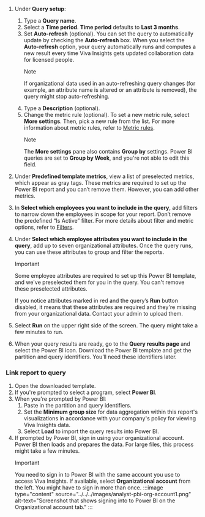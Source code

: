  1. Under **Query setup**:
    
    1. Type a **Query name**.
    1. Select a **Time period**. **Time period** defaults to **Last 3 months**.
    1. Set **Auto-refresh** (optional). You can set the query to automatically update by checking the **Auto-refresh** box. When you select the **Auto-refresh** option, your query automatically runs and computes a new result every time Viva Insights gets updated collaboration data for licensed people.
        >[!Note]
        >If organizational data used in an auto-refreshing query changes (for example, an attribute name is altered or an attribute is removed), the query might stop auto-refreshing.
     1. Type a **Description** (optional).   
     1. Change the metric rule (optional). To set a new metric rule, select **More settings**. Then, pick a new rule from the list. For more information about metric rules, refer to [Metric rules](../../metric-rules.md). 
        >[!Note]
        >The **More settings** pane also contains **Group by** settings. Power BI queries are set to **Group by Week**, and you're not able to edit this field.

 1. Under **Predefined template metrics**, view a list of preselected metrics, which appear as gray tags. These metrics are required to set up the Power BI report and you can’t remove them. However, you can add other metrics. 
 1. In **Select which employees you want to include in the query**, add filters to narrow down the employees in scope for your report. Don’t remove the predefined “Is Active” filter. For more details about filter and metric options, refer to [Filters](../../filters.md).
1. Under **Select which employee attributes you want to include in the query**, add up to seven organizational attributes. Once the query runs, you can use these attributes to group and filter the reports.
    >[!Important]
    >Some employee attributes are required to set up this Power BI template, and we've preselected them for you in the query. You can't remove these preselected attributes.
    >
    >If you notice attributes marked in red and the query’s **Run** button disabled, it means that these attributes are required and they're missing from your organizational data. Contact your admin to upload them.
 1. Select **Run** on the upper right side of the screen. The query might take a few minutes to run.
 1. When your query results are ready, go to the **Query results page** and select the Power BI icon. Download the Power BI template and get the partition and query identifiers. You’ll need these identifiers later.

### Link report to query

1. Open the downloaded template.
1. If you're prompted to select a program, select **Power BI**.
1. When you're prompted by Power BI:
   1. Paste in the partition and query identifiers.
   1. Set the **Minimum group size** for data aggregation within this report's visualizations in accordance with your company's policy for viewing Viva Insights data.
   1. Select **Load** to import the query results into Power BI.
1. If prompted by Power BI, sign in using your organizational account. Power BI then loads and prepares the data. For large files, this process might take a few minutes.
   >[!Important]
   > You need to sign in to Power BI with the same account you use to access Viva Insights. If available, select **Organizational account** from the left. You might have to sign in more than once.
   >:::image type="content" source="../../../images/analyst-pbi-org-account1.png" alt-text="Screenshot that shows signing into to Power BI on the Organizational account tab." :::
